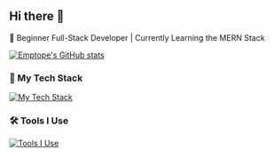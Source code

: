 ## Hi there 👋

🌱 Beginner Full-Stack Developer | Currently Learning the MERN Stack

[![Emptope's GitHub stats](https://github-readme-stats.vercel.app/api?username=Emptope&show_icons=true&theme=dracula)](https://github.com/anuraghazra/github-readme-stats)

### 🚀 My Tech Stack
[![My Tech Stack](https://skillicons.dev/icons?i=cpp,c,py,java,html,css,js,ts,nodejs,react,express,tailwind,nextjs,opencv,arduino,matlab,latex)](https://skillicons.dev)

### 🛠 Tools I Use
[![Tools I Use](https://skillicons.dev/icons?i=git,docker,vscode,vim,idea,qt,anaconda,cmake,vite,npm,mongodb)](https://skillicons.dev)

<!--
**Emptope/Emptope** is a ✨ _special_ ✨ repository because its `README.md` (this file) appears on your GitHub profile.

Here are some ideas to get you started:

- 🔭 I’m currently working on ...
- 🌱 I’m currently learning ...
- 👯 I’m looking to collaborate on ...
- 🤔 I’m looking for help with ...
- 💬 Ask me about ...
- 📫 How to reach me: ...
- 😄 Pronouns: ...
- ⚡ Fun fact: ...
-->
